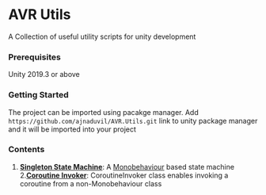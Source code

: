 # AVR Utils
A Collection of useful utility scripts for unity development
### Prerequisites
Unity 2019.3 or above
### Getting Started
The project can be imported using pacakge manager. Add ```https://github.com/ajnaduvil/AVR.Utils.git``` link to unity package manager and it will be imported into your project

### Contents
1. **[Singleton State Machine](https://github.com/ajnaduvil/AVR.Utils/tree/master/Runtime/SingletonStateMachine)**: A [Monobehaviour](https://docs.unity3d.com/ScriptReference/MonoBehaviour.html) based state machine
2.**[Coroutine Invoker](https://github.com/ajnaduvil/AVR.Utils/tree/master/Runtime/CoroutineInvoker)**: CoroutineInvoker class enables invoking a coroutine from a non-Monobehaviour class
